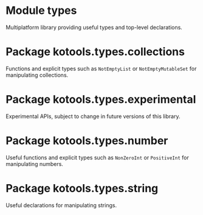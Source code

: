 # Module types

Multiplatform library providing useful types and top-level declarations.

# Package kotools.types.collections

Functions and explicit types such as `NotEmptyList` or `NotEmptyMutableSet` for
manipulating collections.

# Package kotools.types.experimental

Experimental APIs, subject to change in future versions of this library.

# Package kotools.types.number

Useful functions and explicit types such as `NonZeroInt` or `PositiveInt` for
manipulating numbers.

# Package kotools.types.string

Useful declarations for manipulating strings.

